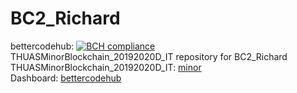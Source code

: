 # BC2_Richard
bettercodehub: [![BCH compliance](https://bettercodehub.com/edge/badge/web3assignments/BC2_Richard?branch=master)](https://bettercodehub.com/) 
<br> 
THUASMinorBlockchain_20192020D_IT repository for BC2_Richard 
<br> 
THUASMinorBlockchain_20192020D_IT: [minor] 
<br> 
Dashboard: [bettercodehub] 
<br> 

[minor]: https://github.com/web3examples/THUASMinorBlockchain_20192020D_IT
[bettercodehub]: https://github.com/web3assignments/bettercodehub
